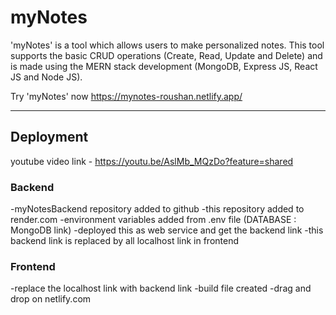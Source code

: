 # myNotes
'myNotes' is a tool which allows users to make personalized notes. This tool supports the basic CRUD operations (Create, Read, Update and Delete) and is made using the MERN stack development (MongoDB, Express JS, React JS and Node JS).

Try 'myNotes' now
https://mynotes-roushan.netlify.app/

-------------------------------------------------------------------------------------------------------------------------------------------------------------------

## Deployment
youtube video link - https://youtu.be/AslMb_MQzDo?feature=shared


### Backend
-myNotesBackend repository added to github
-this repository added to render.com
-environment variables added from .env file (DATABASE : MongoDB link)
-deployed this as web service and get the backend link
-this backend link is replaced by all localhost link in frontend

### Frontend
-replace the localhost link with backend link
-build file created
-drag and drop on netlify.com


